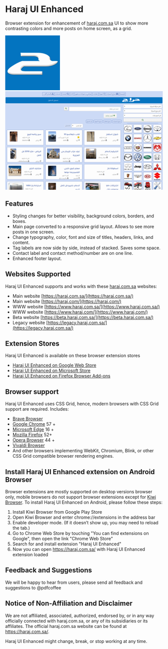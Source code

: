 # Haraj UI Enhanced

Browser extension for enhancement of [haraj.com.sa](https://haraj.com.sa/) UI to show more contrasting colors and more posts on home screen, as a grid.

![Haraj UI Enhanced](gfx/icon175.png)
![Haraj UI Enhanced](gfx/screenshot-01.png)


## Features

* Styling changes for better visibility, background colors, borders, and boxes.
* Main page converted to a responsive grid layout. Allows to see more posts in one screen.
* Change typography, color, font and size of titles, headers, links, and content.
* Tag labels are now side by side, instead of stacked. Saves some space.
* Contact label and contact method/number are on one line.
* Enhanced footer layout.

## Websites Supported

Haraj UI Enhanced supports and works with these [haraj.com.sa](https://haraj.com.sa/) websites:

* Main website [https://haraj.com.sa/](https://haraj.com.sa/)
* Main website [https://haraj.com/](https://haraj.com/)
* WWW website [https://www.haraj.com.sa/](https://www.haraj.com.sa/)
* WWW website [https://www.haraj.com/](https://www.haraj.com/)
* Beta website [https://beta.haraj.com.sa/](https://beta.haraj.com.sa/)
* Legacy website [https://legacy.haraj.com.sa/](https://legacy.haraj.com.sa/)

## Extension Stores

Haraj UI Enhanced is available on these browser extension stores

* [Haraj UI Enhanced on Google Web Store](https://chrome.google.com/webstore/detail/haraj-ui-enhanced/inckeepmpnkecnfnhnkkknacoekfdanm)
* [Haraj UI Enhanced on Microsoft Store](https://microsoftedge.microsoft.com/addons/detail/pkikfdijbelhdiajalmcalcmbkpclami)
* [Haraj UI Enhanced on Firefox Browser Add-ons](https://addons.mozilla.org/en-US/firefox/addon/haraj-ui-enhanced/)

## Browser support

Haraj UI Enhanced uses CSS Grid, hence, modern browsers with CSS Grid support are required. Includes:

<!-- * [Apple Safari](https://www.apple.com/safari/) 10.1 + -->
* [Brave Browser](https://brave.com/)
* [Google Chrome](https://www.google.com/chrome/) 57 +
* [Microsoft Edge](https://www.microsoft.com/edge/) 16 +
* [Mozilla Firefox](https://www.mozilla.org/firefox/) 52+
* [Opera Browser](https://www.opera.com/) 44 +
* [Vivaldi Browser](https://vivaldi.com/)
* And other browsers implementing WebKit, Chromium, Blink, or other CSS Grid compatible browser rendering engines.

## Install Haraj UI Enhanced extension on Android Browser

Browser extensions are mostly supported on desktop versions browser only, mobile browsers do not support browser extensions except for [Kiwi Browser](https://kiwibrowser.com/). To install Haraj UI Enhanced on Android, please follow these steps:

1. Install Kiwi Browser from Google Play Store
1. Open Kiwi Browser and enter chrome://extensions in the address bar
1. Enable developer mode. (If it doesn’t show up, you may need to reload the tab.)
1. Go to Chrome Web Store by touching "You can find extensions on Google", then open the link "Chrome Web Store"
1. Search for and install extension "Haraj UI Enhanced"
1. Now you can open https://haraj.com.sa/ with Haraj UI Enhanced extension loaded

## Feedback and Suggestions

We will be happy to hear from users, please send all feedback and suggestions to @pdfcoffee

## Notice of Non-Affiliation and Disclaimer

We are not affiliated, associated, authorized, endorsed by, or in any way officially connected with haraj.com.sa, or any of its subsidiaries or its affiliates. The official haraj.com.sa website can be found at https://haraj.com.sa/.

Haraj UI Enhanced might change, break, or stop working at any time.
